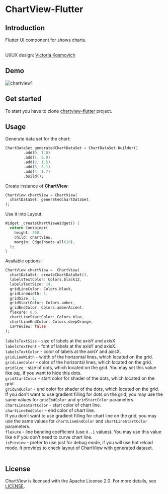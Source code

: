 # ChartView-Flutter

Introduction
------------
Flutter UI component for shows charts. <br><br>

UI/UX design: [Victoria Kosmovich](https://www.behance.net/vkosmovich)

Demo
----

![chartview1](imgres/chartview-demo.gif)

Get started
-----------

To start you have to clone [chartview-flutter](https://github.com/ilivan-lab/chartview-flutter) project.


Usage
-----

Generate data set for the chart:
```dart
ChartDataSet generatedChartDataSet = ChartDataSet.builder()
        .add(0, 1.0)
        .add(1, 2.0)
        .add(2, 1.5)
        .add(3, 3.1)
        .add(4, 1.7)
        .build();
```
Create instance of **ChartView**:
```dart
ChartView chartView = ChartView(
  chartDataSet: generatedChartDataSet,
);
```

Use it into Layout:
```dart
Widget _createChartViewWidget() {
  return Container(
    height: 300,
    child: chartView,
    margin: EdgeInsets.all(10),
  );
}
```

Available options:
```dart
ChartView chartView =  ChartView(
  chartDataSet: createChartDataSet(),
  labelsTextColor: Colors.black12,
  labelsTextSize: 14,
  gridLineColor: Colors.black,
  gridLineWidth: 1,
  gridSize: 1,
  gridStartColor: Colors.amber,
  gridEndColor: Colors.amberAccent,
  flexure: 0.6,
  chartLineStartColor: Colors.blue,
  chartLineEndColor: Colors.deepOrange,
  isPreview: false
);
```
`labelsTextSize` - size of labels at the axisY and axisX. <br>
`labelsTextFont` - font of labels at the axisY and axisX. <br>
`labelsTextColor` - color of labels at the axisY and axisX. <br>
`gridLineWidth` - width of the horizontal lines, which located on the grid. <br>
`gridLineColor` - color of the horizontal lines, which located on the grid. <br>
`gridSize` - size of dots, which located on the grid. You may set this value like `0dp`, if you want to hide this dots. <br>
`gridStartColor` - start color for shader of the dots, which located on the grid. <br>
`gridEndColor` - end color for shader of the dots, which located on the grid. <br>
If you don't want to use gradient filling for dots on the grid, you may use the same values for `gridEndColor` and `gridStartColor` parameters. <br>
`chartLineStartColor` - start color of chart line. <br>
`chartLineEndColor` - end color of chart line. <br>
If you don't want to use gradient filling for chart line on the grid, you may use the same values for `chartLineEndColor` and `chartLineStartColor` parameters. <br>
`flexure` - line bending coefficient (use `0..1` values). You may use this value like `0` if you don't need to curve chart line. <br>
`isPreview` - prefer to use just for debug mode, if you will use hot reload mode. It provides to check layout of ChartView with generated dataset. <br><br>

License
-------

ChartView is licensed with the Apache License 2.0. For more details, see [LICENSE](LICENSE).


